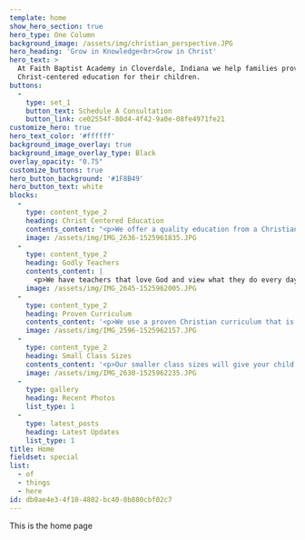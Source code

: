 ```yaml
---
template: home
show_hero_section: true
hero_type: One Column
background_image: /assets/img/christian_perspective.JPG
hero_heading: 'Grow in Knowledge<br>Grow in Christ'
hero_text: >
  At Faith Baptist Academy in Cloverdale, Indiana we help families provide a safe, sound and
  Christ-centered education for their children.
buttons:
  - 
    type: set_1
    button_text: Schedule A Consultation
    button_link: ce02554f-80d4-4f42-9a0e-08fe4971fe21
customize_hero: true
hero_text_color: '#ffffff'
background_image_overlay: true
background_image_overlay_type: Black
overlay_opacity: "0.75"
customize_buttons: true
hero_button_background: '#1F8B49'
hero_button_text: white
blocks:
  - 
    type: content_type_2
    heading: Christ Centered Education
    contents_content: "<p>We offer a quality education from a Christian perspective that shares your values. If you love Jesus and want to raise your children in an environment where their faith is encouraged and developed in every aspect of school - you'll love Faith Baptist Academy.</p>"
    image: /assets/img/IMG_2636-1525961835.JPG
  - 
    type: content_type_2
    heading: Godly Teachers
    contents_content: |
      <p>We have teachers that love God and view what they do every day as a ministry and not a job.&nbsp; Your kids' teachers will be praying for your children and your family and trying to help you <i>"bring them up in the nurture and admonition of the Lord."</i><br></p>
    image: /assets/img/IMG_2645-1525962005.JPG
  - 
    type: content_type_2
    heading: Proven Curriculum
    contents_content: '<p>We use a proven Christian curriculum that is being used all over the nation.&nbsp; <b>Your kids are not an experiment.</b> The curriculum we use has been used successfully for decades by hundreds of thousands of students around the world.<br></p>'
    image: /assets/img/IMG_2596-1525962157.JPG
  - 
    type: content_type_2
    heading: Small Class Sizes
    contents_content: '<p>Our smaller class sizes will give your child a unique opportunity to receive more personal attention for their educational experience.<br></p>'
    image: /assets/img/IMG_2630-1525962235.JPG
  - 
    type: gallery
    heading: Recent Photos
    list_type: 1
  - 
    type: latest_posts
    heading: Latest Updates
    list_type: 1
title: Home
fieldset: special
list:
  - of
  - things
  - here
id: db0ae4e3-4f10-4802-bc40-0b880cbf02c7
---
```

This is the home page